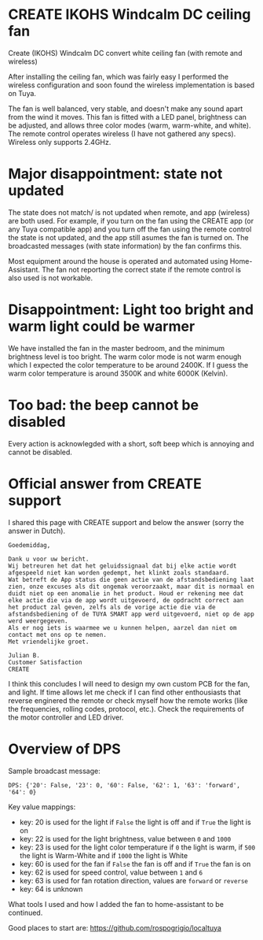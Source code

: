 # CREATE IKOHS Windcalm DC ceiling fan
Create (IKOHS) Windcalm DC convert white ceiling fan (with remote and wireless)

After installing the ceiling fan, which was fairly easy I performed the wireless configuration and soon found the wireless implementation is based on Tuya.

The fan is well balanced, very stable, and doesn't make any sound apart from the wind it moves.
This fan is fitted with a LED panel, brightness can be adjusted, and allows three color modes (warm, warm-white, and white).
The remote control operates wireless (I have not gathered any specs).
Wireless only supports 2.4GHz.

# Major disappointment: state not updated
The state does not match/ is not updated when remote, and app (wireless) are both used. For example, if you turn on the fan using the CREATE app (or any Tuya compatible app) and you turn off the fan using the remote control the state is not updated, and the app still asumes the fan is turned on. The broadcasted messages (with state information) by the fan confirms this.

Most equipment around the house is operated and automated using Home-Assistant. The fan not reporting the correct state if the remote control is also used is not workable. 

# Disappointment: Light too bright and warm light could be warmer
We have installed the fan in the master bedroom, and the minimum brightness level is too bright. The warm color mode is not warm enough which I expected the color temperature to be around 2400K. If I guess the warm color temperature is around 3500K and white 6000K (Kelvin).

# Too bad: the beep cannot be disabled
Every action is acknowlegded with a short, soft beep which is annoying and cannot be disabled.

# Official answer from CREATE support

I shared this page with CREATE support and below the answer (sorry the answer in Dutch).
```
​Goedemiddag,

Dank u voor uw bericht.
Wij betreuren het dat het geluidssignaal dat bij elke actie wordt afgespeeld niet kan worden gedempt, het klinkt zoals standaard.
Wat betreft de App status die geen actie van de afstandsbediening laat zien, onze excuses als dit ongemak veroorzaakt, maar dit is normaal en duidt niet op een anomalie in het product. Houd er rekening mee dat elke actie die via de app wordt uitgevoerd, de opdracht correct aan het product zal geven, zelfs als de vorige actie die via de afstandsbediening of de TUYA SMART app werd uitgevoerd, niet op de app werd weergegeven.
Als er nog iets is waarmee we u kunnen helpen, aarzel dan niet om contact met ons op te nemen.
Met vriendelijke groet.
 
Julian B.
Customer Satisfaction 
CREATE
```

I think this concludes I will need to design my own custom PCB for the fan, and light.
If time allows let me check if I can find other enthousiasts that reverse enginered the remote or check myself how the remote works (like the frequencies, rolling codes, protocol, etc.).
Check the requirements of the motor controller and LED driver.


# Overview of DPS

Sample broadcast message:
```
DPS: {'20': False, '23': 0, '60': False, '62': 1, '63': 'forward', '64': 0}
```

Key value mappings:
 - key: 20 is used for the light if `False` the light is off and if `True` the light is on
 - key: 22 is used for the light brightness, value between `0` and `1000`
 - key: 23 is used for the light color temperature if `0` the light is warm, if `500` the light is Warm-White and if `1000` the light is White
 - key: 60 is used for the fan if `False` the fan is off and if `True` the fan is on
 - key: 62 is used for speed control, value between `1` and `6`
 - key: 63 is used for fan rotation direction, values are `forward` or `reverse`
 - key: 64 is unknown


What tools I used and how I added the fan to home-assistant to be continued.

Good places to start are:
https://github.com/rospogrigio/localtuya
